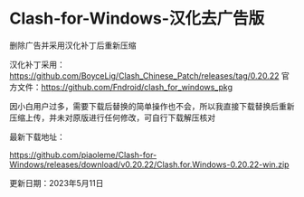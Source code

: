 # Clash-for-Windows-汉化去广告版
删除广告并采用汉化补丁后重新压缩



汉化补丁采用：https://github.com/BoyceLig/Clash_Chinese_Patch/releases/tag/0.20.22
官方文件：https://github.com/Fndroid/clash_for_windows_pkg

因小白用户过多，需要下载后替换的简单操作也不会，所以我直接下载替换后重新压缩上传，并未对原版进行任何修改，可自行下载解压核对

最新下载地址：

https://github.com/piaoleme/Clash-for-Windows/releases/download/v0.20.22/Clash.for.Windows-0.20.22-win.zip


更新日期：2023年5月11日
